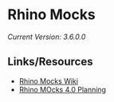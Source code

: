 Rhino Mocks
======================================================================

_Current Version: 3.6.0.0_

## Links/Resources

* [Rhino Mocks Wiki](http://www.ayende.com/wiki/Rhino+Mocks.ashx "Rhino Mocks Wiki")
* [Rhino MOcks 4.0 Planning](http://nhprof.uservoice.com/pages/28152-rhino-mocks-4-0 "Rhino 4.0 Planning")